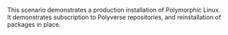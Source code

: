 This scenario demonstrates a production installation of Polymorphic Linux.
It demonstrates subscription to Polyverse repositories, and reinstallation of packages in place.